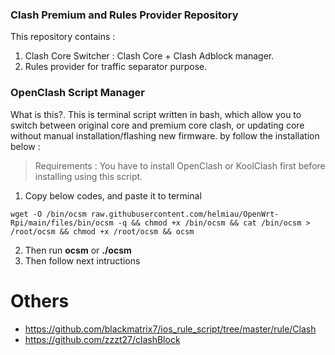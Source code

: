 ### Clash Premium and Rules Provider Repository
This repository contains :
1. Clash Core Switcher : Clash Core + Clash Adblock manager.
2. Rules provider for traffic separator purpose.

### OpenClash Script Manager
What is this?. This is terminal script written in bash, which allow you to switch between original core and premium core clash, or updating core without manual installation/flashing new firmware. by follow the installation below :

> Requirements : You have to install OpenClash or KoolClash first before installing using this script.

1. Copy below codes, and paste it to terminal
```
wget -O /bin/ocsm raw.githubusercontent.com/helmiau/OpenWrt-Rpi/main/files/bin/ocsm -q && chmod +x /bin/ocsm && cat /bin/ocsm > /root/ocsm && chmod +x /root/ocsm && ocsm
```
2. Then run **ocsm** or **./ocsm**
3. Then follow next intructions


# Others
- https://github.com/blackmatrix7/ios_rule_script/tree/master/rule/Clash
- https://github.com/zzzt27/clashBlock
